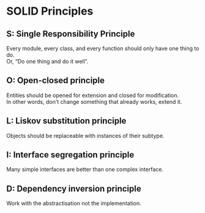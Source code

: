 # SOLID Principles

## S: Single Responsibility Principle
 Every module, every class, and every function should only have one thing to do.\
 Or, “Do one thing and do it well”.

## O: Open-closed principle
 Entities should be opened for extension and closed for modification.\
 In other words, don't change something that already works, extend it.
 
## L: Liskov substitution principle
 Objects should be replaceable with instances of their subtype.
 
## I: Interface segregation principle
 Many simple interfaces are better than one complex interface.
 
## D: Dependency inversion principle
 Work with the abstractisation not the implementation.
